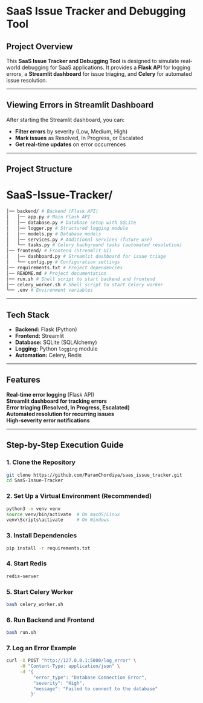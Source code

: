 # SaaS Issue Tracker and Debugging Tool

## Project Overview
This **SaaS Issue Tracker and Debugging Tool** is designed to simulate real-world debugging for SaaS applications. It provides a **Flask API** for logging errors, a **Streamlit dashboard** for issue triaging, and **Celery** for automated issue resolution.

---

## Viewing Errors in Streamlit Dashboard

After starting the Streamlit dashboard, you can:

* **Filter errors** by severity (Low, Medium, High)
* **Mark issues** as Resolved, In Progress, or Escalated
* **Get real-time updates** on error occurrences

---

## Project Structure

# SaaS-Issue-Tracker/
```sh
│── backend/ # Backend (Flask API)
│   │── app.py # Main Flask API
│   │── database.py # Database setup with SQLite
│   │── logger.py # Structured logging module
│   │── models.py # Database models
│   │── services.py # Additional services (future use)
│   └── tasks.py # Celery background tasks (automated resolution)
│── frontend/ # Frontend (Streamlit UI)
│   │── dashboard.py # Streamlit dashboard for issue triage
│   └── config.py # Configuration settings
│── requirements.txt # Project dependencies
│── README.md # Project documentation
│── run.sh # Shell script to start backend and frontend
│── celery_worker.sh # Shell script to start Celery worker
└── .env # Environment variables
```

---

## Tech Stack
- **Backend:** Flask (Python)
- **Frontend:** Streamlit
- **Database:** SQLite (SQLAlchemy)
- **Logging:** Python `logging` module
- **Automation:** Celery, Redis

---

## Features
**Real-time error logging** (Flask API)  
**Streamlit dashboard for tracking errors**  
**Error triaging (Resolved, In Progress, Escalated)**  
**Automated resolution for recurring issues**  
**High-severity error notifications**  

---

## Step-by-Step Execution Guide

### 1️. Clone the Repository
```sh
git clone https://github.com/ParamChordiya/saas_issue_tracker.git
cd SaaS-Issue-Tracker
```

### 2️. Set Up a Virtual Environment (Recommended)

```sh
python3 -m venv venv
source venv/bin/activate  # On macOS/Linux
venv\Scripts\activate     # On Windows
```

### 3. Install Dependencies

```sh
pip install -r requirements.txt
```

### 4. Start Redis

```sh
redis-server
```

### 5. Start Celery Worker

```sh
bash celery_worker.sh
```

### 6. Run Backend and Frontend
```sh
bash run.sh
```

### 7. Log an Error Example
``` sh
curl -X POST "http://127.0.0.1:5000/log_error" \
     -H "Content-Type: application/json" \
     -d '{
          "error_type": "Database Connection Error",
          "severity": "High",
          "message": "Failed to connect to the database"
         }'
```

